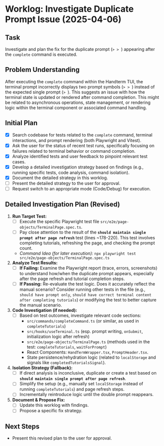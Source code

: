 # Worklog: Investigate Duplicate Prompt Issue (2025-04-06)

## Task

Investigate and plan the fix for the duplicate prompt (`> > `) appearing after the `complete` command is executed.

## Problem Understanding

After executing the `complete` command within the Handterm TUI, the terminal prompt incorrectly displays two prompt symbols (`> > `) instead of the expected single prompt (`> `). This suggests an issue with how the terminal state is updated or rendered after command completion. This might be related to asynchronous operations, state management, or rendering logic within the terminal component or associated command handling.

## Initial Plan

- [x] Search codebase for tests related to the `complete` command, terminal interactions, and prompt rendering (both Playwright and Vitest).
- [x] Ask the user for the status of recent test runs, specifically focusing on failures related to terminal behavior or command completion.
- [x] Analyze identified tests and user feedback to pinpoint relevant test cases.
- [x] Develop a detailed investigation strategy based on findings (e.g., running specific tests, code analysis, command isolation).
- [x] Document the detailed strategy in this worklog.
- [ ] Present the detailed strategy to the user for approval.
- [ ] Request switch to an appropriate mode (Code/Debug) for execution.

## Detailed Investigation Plan (Revised)

1.  **Run Target Test:**
    - [ ] Execute the specific Playwright test file `src/e2e/page-objects/TerminalPage.spec.ts`.
    - [ ] Pay close attention to the result of the **`should maintain single prompt after page refresh`** test (lines ~178-220). This test involves completing tutorials, refreshing the page, and checking the prompt count.
    *   *Command Idea (for later execution):* `npx playwright test src/e2e/page-objects/TerminalPage.spec.ts`
2.  **Analyze Test Results:**
    - [ ] **If Failing:** Examine the Playwright report (trace, errors, screenshots) to understand how/when the duplicate prompt appears, especially after the page refresh and tutorial completion steps.
    - [ ] **If Passing:** Re-evaluate the test logic. Does it accurately reflect the manual scenario? Consider running other tests in the file (e.g., `should have prompt only`, `should have correct terminal content after completing tutorials`) or modifying the test to better capture the manual scenario.
3.  **Code Investigation (if needed):**
    - [ ] Based on test outcomes, investigate relevant code sections:
        *   `src/commands/completeCommand.ts` (or similar, as used in `completeTutorials`)
        *   `src/hooks/useTerminal.ts` (esp. prompt writing, `onSubmit`, initialization logic after refresh)
        *   `src/e2e/page-objects/TerminalPage.ts` (methods used in the test: `completeTutorials`, `waitForPrompt`)
        *   React Components: `HandTermWrapper.tsx`, `PromptHeader.tsx`.
        *   State persistence/rehydration logic (related to `localStorage` and signals like `completedTutorialsSignal`).
4.  **Isolation Strategy (Fallback):**
    - [ ] If direct analysis is inconclusive, duplicate or create a test based on **`should maintain single prompt after page refresh`**.
    - [ ] Simplify the setup (e.g., manually set `localStorage` instead of running `completeTutorials`) and page refresh steps.
    - [ ] Incrementally reintroduce logic until the double prompt reappears.
5.  **Document & Propose Fix:**
    - [ ] Update this worklog with findings.
    - [ ] Propose a specific fix strategy.

## Next Steps

- Present this revised plan to the user for approval.